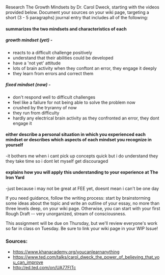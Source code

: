 
Research The Growth Mindsets by Dr. Carol Dweck, starting with the videos provided below. Document your sources on your wiki page, targeting a short (3 - 5 paragraphs) journal entry that includes all of the following:

#### summarizes the two mindsets and characteristics of each
##### growth mindset (yet) -
- reacts to a difficult challenge positively
- understand that their abilities could be developed
- have a 'not yet' attitude
- lots of brain activity when they conftont an error, they engage it deeply
- they learn from errors and correct them

##### fixed mindset (now) - 
- don't respond well to difficult challenges
- feel like a failure for not being able to solve the problem now
- crushed by the tryranny of now
- they run from difficulty
- hardly any electrical brain activity as they confronted an error, they dont engage it

#### either describe a personal situation in which you experienced each mindset or describes which aspects of each mindset you recognize in yourself
-it bothers me when i cant pick up concepts quick but i do understand they they take time so i dont let myself
get discouraged

#### explains how you will apply this understanding to your experience at The Iron Yard
-just because i may not be great at FEE yet, doesnt mean i can't be one day


If you need guidance, follow the writing process: start by brainstorming some ideas about the topic and write an outline of your essay, no more than three levels deep, on your wiki page. Otherwise, you can start with your first Rough Draft -- very unorganized, stream of consciousness.

This assignment will be due on Thursday, but we'll review everyone's work so far in class on Tuesday. Be sure to link your wiki page in your WIP Issue!

### Sources:
- https://www.khanacademy.org/youcanlearnanything
- https://www.ted.com/talks/carol_dweck_the_power_of_believing_that_you_can_improve
- http://ed.ted.com/on/UA77FlTc

